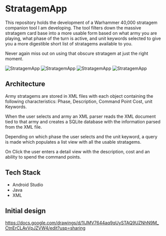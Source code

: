 # StratagemApp

This repository holds the development of a Warhammer 40,000 stratagem companion tool I am developing. The tool filters down the massive stratagem card base into a more
usable form based on what army you are playing, what phase of the turn is active, and unit keywords selected to give you a more digestible short list of stratagems available to you.

Never again miss out on using that obscure stratagem at just the right moment.

![StratagemApp](https://github.com/Adam-Erdman/StratagemApp/blob/master/stratagemapp1.PNG)
![StratagemApp](https://github.com/Adam-Erdman/StratagemApp/blob/master/stratagemapp2.PNG)
![StratagemApp](https://github.com/Adam-Erdman/StratagemApp/blob/master/stratagemapp3.PNG)
![StratagemApp](https://github.com/Adam-Erdman/StratagemApp/blob/master/stratagemapp4.PNG)


## Architecture 
Army stratagems are stored in XML files with each object containing the following characteristics: Phase, Description, Command Point Cost, unit Keywords.

When the user selects and army an XML parser reads the XML document tied to that army and creates a SQLite database with the information parsed from the XML file.

Depending on which phase the user selects and the unit keyword, a query is made which populates a list view with all the usable stratagems.

On Click the user enters a detail view with the description, cost and an ability to spend the command points.

## Tech Stack
* Android Studio
* Java
* XML

## Initial design
https://docs.google.com/drawings/d/1IJMV7644aq9qUySTAQ9UZNhN9M_CtnErCLAvVpJZVW4/edit?usp=sharing

